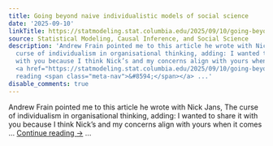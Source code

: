 ```yaml
---
title: Going beyond naive individualistic models of social science
date: '2025-09-10'
linkTitle: https://statmodeling.stat.columbia.edu/2025/09/10/going-beyond-naive-individualistic-models-of-social-science/
source: Statistical Modeling, Causal Inference, and Social Science
description: 'Andrew Frain pointed me to this article he wrote with Nick Jans, The
  curse of individualism in organisational thinking, adding: I wanted to share it
  with you because I think Nick’s and my concerns align with yours when it comes &#8230;
  <a href="https://statmodeling.stat.columbia.edu/2025/09/10/going-beyond-naive-individualistic-models-of-social-science/">Continue
  reading <span class="meta-nav">&#8594;</span></a> ...'
disable_comments: true
---
```

Andrew Frain pointed me to this article he wrote with Nick Jans, The curse of individualism in organisational thinking, adding: I wanted to share it with you because I think Nick’s and my concerns align with yours when it comes &#8230; <a href="https://statmodeling.stat.columbia.edu/2025/09/10/going-beyond-naive-individualistic-models-of-social-science/">Continue reading <span class="meta-nav">&#8594;</span></a> ...